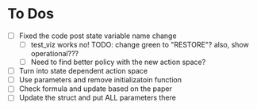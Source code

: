 # To Dos

- [ ] Fixed the code post state variable name change
    - [ ] test_viz works no! TODO: change green to "RESTORE"? also, show operational???
    - [ ] Need to find better policy with the new action space?
- [ ] Turn into state dependent action space
- [ ] Use parameters and remove initializatoin function
- [ ] Check formula and update based on the paper
- [ ] Update the struct and put ALL parameters there
